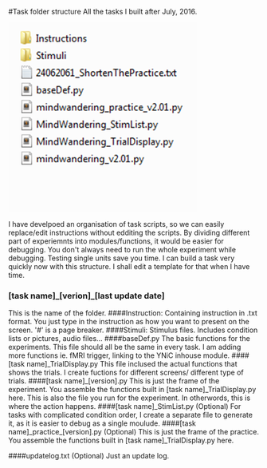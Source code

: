 #Task folder structure
All the tasks I built after July, 2016.

![Screenshot of task folder structure](example.png)

I have develpoed an organisation of task scripts, so we can easily replace/edit instructions without edditing the scripts.
By dividing different part of experiemnts into modules/functions, it would be easier for debugging.
You don't always need to run the whole experiment while debugging. Testing single units save you time.
I can build a task very quickly now with this structure.
I shall edit a template for that when I have time.

### [task name]\_[verion]\_[last update date]
This is the name of the folder.
####Instruction: 
Containing instruction in .txt format. 
You just type in the instruction as how you want to present on the screen. '#' is a page breaker.
####Stimuli: 
Stimulus files. Includes condition lists or pictures, audio files... 
####baseDef.py
The basic functions for the experiments. This file should all be the same in every task.
I am adding more functions ie. fMRI trigger, linking to the YNiC inhouse module.
####[task name]\_TrialDisplay.py
This file inclused the actual functions that shows the trials.
I create fuctions for different screens/ different type of trials.
####[task name]\_[version].py
This is just the frame of the experiment. You assemble the functions built in [task name]\_TrialDisplay.py here.
This is also the file you run for the experiment. In otherwords, this is where the action happens.
####[task name]\_StimList.py (Optional)
For tasks with complicated condition order, I create a separate file to generate it, as it is easier to debug as a single moulude.
####[task name]\_practice\_[version].py (Optional)
This is just the frame of the practice. You assemble the functions built in [task name]\_TrialDisplay.py here.

####updatelog.txt (Optional)
Just an update log.
